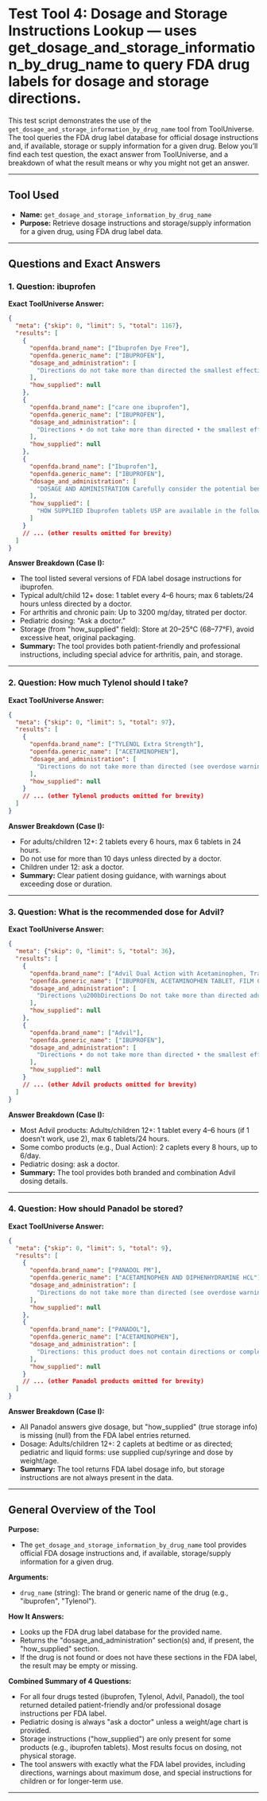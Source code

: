 # Test Tool 4: Dosage and Storage Instructions Lookup — uses get_dosage_and_storage_information_by_drug_name to query FDA drug labels for dosage and storage directions.

This test script demonstrates the use of the `get_dosage_and_storage_information_by_drug_name` tool from ToolUniverse. The tool queries the FDA drug label database for official dosage instructions and, if available, storage or supply information for a given drug. Below you’ll find each test question, the exact answer from ToolUniverse, and a breakdown of what the result means or why you might not get an answer.

---

## Tool Used

- **Name:** `get_dosage_and_storage_information_by_drug_name`
- **Purpose:** Retrieve dosage instructions and storage/supply information for a given drug, using FDA drug label data.

---

## Questions and Exact Answers

### 1. **Question:** ibuprofen

**Exact ToolUniverse Answer:**
```json
{
  "meta": {"skip": 0, "limit": 5, "total": 1167},
  "results": [
    {
      "openfda.brand_name": ["Ibuprofen Dye Free"],
      "openfda.generic_name": ["IBUPROFEN"],
      "dosage_and_administration": [
        "Directions do not take more than directed the smallest effective dose should be used adults and children 12 years and over: take 1 tablet every 4 to 6 hours while symptoms persist if pain or fever does not respond to 1 tablet, 2 tablets may be used do not exceed 6 tablets in 24 hours, unless directed by a doctor children under 12 years: ask a doctor"
      ],
      "how_supplied": null
    },
    {
      "openfda.brand_name": ["care one ibuprofen"],
      "openfda.generic_name": ["IBUPROFEN"],
      "dosage_and_administration": [
        "Directions • do not take more than directed • the smallest effective dose should be used adults and children 12 years and older • take 1 tablet every 4 to 6 hours while symptoms persist • if pain or fever does not respond to 1 tablet, 2 tablets may be used • do not exceed 6 tablets in 24 hours, unless directed by a doctor children under 12 years • ask a doctor"
      ],
      "how_supplied": null
    },
    {
      "openfda.brand_name": ["Ibuprofen"],
      "openfda.generic_name": ["IBUPROFEN"],
      "dosage_and_administration": [
        "DOSAGE AND ADMINISTRATION Carefully consider the potential benefits and risks of ibuprofen tablets and other treatment options before deciding to use ibuprofen tablets. Use the lowest effective dose for the shortest duration consistent with individual patient treatment goals (see WARNINGS ). After observing the response to initial therapy with ibuprofen tablets, the dose and frequency should be adjusted to suit an individual patient's needs. Do not exceed 3200 mg total daily dose. If gastrointestinal complaints occur, administer ibuprofen tablets with meals or milk. Rheumatoid arthritis and osteoarthritis, including flare-ups of chronic disease Suggested Dosage: 1200 mg to 3200 mg daily (300 mg qid; 400 mg, 600 mg or 800 mg tid or qid). Individual patients may show a better response to 3200 mg daily, as compared with 2400 mg, although in well-controlled clinical trials patients on 3200 mg did not show a better mean response in terms of efficacy. Therefore, when treating patients with 3200 mg/day, the physician should observe sufficient increased clinical benefits to offset potential increased risk. The dose should be tailored to each patient, and may be lowered or raised depending on the severity of symptoms either at time of initiating drug therapy or as the patient responds or fails to respond. In general, patients with rheumatoid arthritis seem to require higher doses of ibuprofen tablets than do patients with osteoarthritis. The smallest dose of ibuprofen tablets that yields acceptable control should be employed. A linear blood level doseresponse relationship exists with single doses up to 800 mg (See CLINICAL PHARMACOLOGY for effects of food on rate of absorption). The availability of three tablet strengths facilitates dosage adjustment. In chronic conditions, a therapeutic response to therapy with ibuprofen tablets is sometimes seen in a few days to a week but most often is observed by two weeks. After a satisfactory response has been achieved, the patient's dose should be reviewed and adjusted as required. Mild to moderate pain: 400 mg every 4 to 6 hours as necessary for relief of pain. In controlled analgesic clinical trials, doses of ibuprofen tablets greater than 400 mg were no more effective than the 400 mg dose. Dysmenorrhea For the treatment of dysmenorrhea, beginning with the earliest onset of such pain, ibuprofen tablets should be given in a dose of 400 mg every 4 hours as necessary for the relief of pain."
      ],
      "how_supplied": [
        "HOW SUPPLIED Ibuprofen tablets USP are available in the following strengths, colors and sizes: Ibuprofen Tablets USP, 400 mg are white to off-white, film-coated, oval shaped tablets debossed with ‘I4’ on one side and plain on the other side. Bottles of 100 NDC 59651-360-01 Bottles of 500 NDC 59651-360-05 Ibuprofen Tablets USP, 600 mg are white to off-white, film-coated, capsule shaped tablets debossed with ‘I6’ on one side and plain on the other side. Bottles of 100 NDC 59651-361-01 Bottles of 500 NDC 59651-361-05 Ibuprofen Tablets USP, 800 mg are white to off-white, film-coated, capsule shaped tablets debossed with ‘I8’ on one side and plain on the other side. Bottles of 100 NDC 59651-362-01 Bottles of 500 NDC 59651-362-05 Store at 20° to 25°C (68° to 77°F) [see USP Controlled Room Temperature]. Avoid excessive heat 40ºC (104ºF). Dispense with Medication Guide available at: www.aurobindousa.com/medication-guides. Distributed by: Aurobindo Pharma USA, Inc. 279 Princeton-Hightstown Road East Windsor, NJ 08520 Manufactured by: Aurobindo Pharma Limited Hyderabad–500 032, India Revised: 08/2024 Dispense with Medication Guide available at: www.aurobindousa.com/medication-guides."
      ]
    }
    // ... (other results omitted for brevity)
  ]
}
```

**Answer Breakdown (Case I):**
- The tool listed several versions of FDA label dosage instructions for ibuprofen.
- Typical adult/child 12+ dose: 1 tablet every 4–6 hours; max 6 tablets/24 hours unless directed by a doctor.
- For arthritis and chronic pain: Up to 3200 mg/day, titrated per doctor.
- Pediatric dosing: "Ask a doctor."
- Storage (from "how_supplied" field): Store at 20–25°C (68–77°F), avoid excessive heat, original packaging.
- **Summary:** The tool provides both patient-friendly and professional instructions, including special advice for arthritis, pain, and storage.

---

### 2. **Question:** How much Tylenol should I take?

**Exact ToolUniverse Answer:**
```json
{
  "meta": {"skip": 0, "limit": 5, "total": 97},
  "results": [
    {
      "openfda.brand_name": ["TYLENOL Extra Strength"],
      "openfda.generic_name": ["ACETAMINOPHEN"],
      "dosage_and_administration": [
        "Directions do not take more than directed (see overdose warning ) adults and children 12 years and over take 2 tablets every 6 hours while symptoms last do not take more than 6 tablets in 24 hours, unless directed by a doctor do not use for more than 10 days unless directed by a doctor children under 12 years ask a doctor"
      ],
      "how_supplied": null
    }
    // ... (other Tylenol products omitted for brevity)
  ]
}
```
**Answer Breakdown (Case I):**
- For adults/children 12+: 2 tablets every 6 hours, max 6 tablets in 24 hours.
- Do not use for more than 10 days unless directed by a doctor.
- Children under 12: ask a doctor.
- **Summary:** Clear patient dosing guidance, with warnings about exceeding dose or duration.

---

### 3. **Question:** What is the recommended dose for Advil?

**Exact ToolUniverse Answer:**
```json
{
  "meta": {"skip": 0, "limit": 5, "total": 36},
  "results": [
    {
      "openfda.brand_name": ["Advil Dual Action with Acetaminophen, Travel BASIX"],
      "openfda.generic_name": ["IBUPROFEN, ACETAMINOPHEN TABLET, FILM COATED"],
      "dosage_and_administration": [
        "Directions \u200bDirections Do not take more than directed adults and children 12 years and over take 2 caplets every 8 hours while symptoms persist children under 12 years ask a doctor do not take more than 6 caplets in 24 hours, unless directed by a doctor"
      ],
      "how_supplied": null
    },
    {
      "openfda.brand_name": ["Advil"],
      "openfda.generic_name": ["IBUPROFEN"],
      "dosage_and_administration": [
        "Directions • do not take more than directed • the smallest effective dose should be used • adults and children 12 years and over: take 1 tablet every 4 to 6 hours while symptoms persist • if pain or fever does not respond to 1 tablet, 2 tablets may be used • do not exceed 6 tablets in 24 hours, unless directed by a doctor • children under 12 years: ask a doctor"
      ],
      "how_supplied": null
    }
    // ... (other Advil products omitted for brevity)
  ]
}
```
**Answer Breakdown (Case I):**
- Most Advil products: Adults/children 12+: 1 tablet every 4–6 hours (if 1 doesn't work, use 2), max 6 tablets/24 hours.
- Some combo products (e.g., Dual Action): 2 caplets every 8 hours, up to 6/day.
- Pediatric dosing: ask a doctor.
- **Summary:** The tool provides both branded and combination Advil dosing details.

---

### 4. **Question:** How should Panadol be stored?

**Exact ToolUniverse Answer:**
```json
{
  "meta": {"skip": 0, "limit": 5, "total": 9},
  "results": [
    {
      "openfda.brand_name": ["PANADOL PM"],
      "openfda.generic_name": ["ACETAMINOPHEN AND DIPHENHYDRAMINE HCL"],
      "dosage_and_administration": [
        "Directions do not take more than directed (see overdose warning) adults and children 12 years of age and over: take 2 caplets at bedtime, if needed, or as directed by a doctor do not give to children under 12 years of age"
      ],
      "how_supplied": null
    },
    {
      "openfda.brand_name": ["PANADOL"],
      "openfda.generic_name": ["ACETAMINOPHEN"],
      "dosage_and_administration": [
        "Directions: this product does not contain directions or complete warnings for adult use do not take more than directed (see overdose warning) find right dose in chart. If possible use weight to dose; otherwise, use age if needed, repeat dose every 4 hours while symptoms persist or as directed by a doctor do not take more than 5 doses in 24 hours, unless directed by a doctor use only with enclosed pre-marked measuring syringe for accuracy. Do not use any other dosing device. Age Weight Dosage under 2 yrs under 24 lbs ask a doctor 2-3 yrs 24-35 lbs 5 mL"
      ],
      "how_supplied": null
    }
    // ... (other Panadol products omitted for brevity)
  ]
}
```
**Answer Breakdown (Case I):**
- All Panadol answers give dosage, but "how_supplied" (true storage info) is missing (null) from the FDA label entries returned.
- Dosage: Adults/children 12+: 2 caplets at bedtime or as directed; pediatric and liquid forms: use supplied cup/syringe and dose by weight/age.
- **Summary:** The tool returns FDA label dosage info, but storage instructions are not always present in the data.

---

## General Overview of the Tool

**Purpose:**  
- The `get_dosage_and_storage_information_by_drug_name` tool provides official FDA dosage instructions and, if available, storage/supply information for a given drug.

**Arguments:**  
- `drug_name` (string): The brand or generic name of the drug (e.g., "ibuprofen", "Tylenol").

**How It Answers:**  
- Looks up the FDA drug label database for the provided name.
- Returns the "dosage_and_administration" section(s) and, if present, the "how_supplied" section.
- If the drug is not found or does not have these sections in the FDA label, the result may be empty or missing.

**Combined Summary of 4 Questions:**
- For all four drugs tested (ibuprofen, Tylenol, Advil, Panadol), the tool returned detailed patient-friendly and/or professional dosage instructions per FDA label.
- Pediatric dosing is always "ask a doctor" unless a weight/age chart is provided.
- Storage instructions ("how_supplied") are only present for some products (e.g., ibuprofen tablets). Most results focus on dosing, not physical storage.
- The tool answers with exactly what the FDA label provides, including directions, warnings about maximum dose, and special instructions for children or for longer-term use.

---